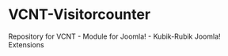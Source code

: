 VCNT-Visitorcounter
===================

Repository for VCNT - Module for Joomla! - Kubik-Rubik Joomla! Extensions